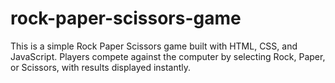 # rock-paper-scissors-game
This is a simple Rock Paper Scissors game built with HTML, CSS, and JavaScript. Players compete against the computer by selecting Rock, Paper, or Scissors, with results displayed instantly.
